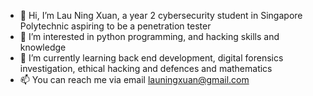 - 👋 Hi, I’m Lau Ning Xuan, a year 2 cybersecurity student in Singapore Polytechnic aspiring to be a penetration tester
- 👀 I’m interested in python programming, and hacking skills and knowledge
- 🌱 I’m currently learning back end development, digital forensics investigation, ethical hacking and defences and mathematics
- 📫 You can reach me via email launingxuan@gmail.com

<!---
LauNingXuan/LauNingXuan is a ✨ special ✨ repository because its `README.md` (this file) appears on your GitHub profile.
You can click the Preview link to take a look at your changes.
--->
